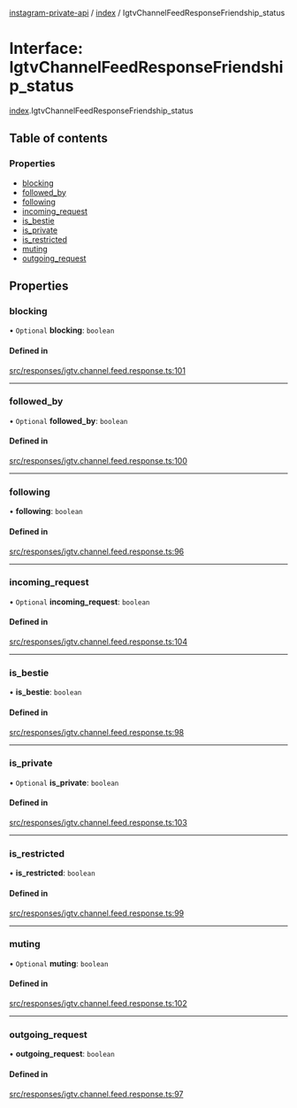 [instagram-private-api](../../README.md) / [index](../../modules/index.md) / IgtvChannelFeedResponseFriendship_status

# Interface: IgtvChannelFeedResponseFriendship\_status

[index](../../modules/index.md).IgtvChannelFeedResponseFriendship_status

## Table of contents

### Properties

- [blocking](IgtvChannelFeedResponseFriendship_status.md#blocking)
- [followed\_by](IgtvChannelFeedResponseFriendship_status.md#followed_by)
- [following](IgtvChannelFeedResponseFriendship_status.md#following)
- [incoming\_request](IgtvChannelFeedResponseFriendship_status.md#incoming_request)
- [is\_bestie](IgtvChannelFeedResponseFriendship_status.md#is_bestie)
- [is\_private](IgtvChannelFeedResponseFriendship_status.md#is_private)
- [is\_restricted](IgtvChannelFeedResponseFriendship_status.md#is_restricted)
- [muting](IgtvChannelFeedResponseFriendship_status.md#muting)
- [outgoing\_request](IgtvChannelFeedResponseFriendship_status.md#outgoing_request)

## Properties

### blocking

• `Optional` **blocking**: `boolean`

#### Defined in

[src/responses/igtv.channel.feed.response.ts:101](https://github.com/Nerixyz/instagram-private-api/blob/0e0721c/src/responses/igtv.channel.feed.response.ts#L101)

___

### followed\_by

• `Optional` **followed\_by**: `boolean`

#### Defined in

[src/responses/igtv.channel.feed.response.ts:100](https://github.com/Nerixyz/instagram-private-api/blob/0e0721c/src/responses/igtv.channel.feed.response.ts#L100)

___

### following

• **following**: `boolean`

#### Defined in

[src/responses/igtv.channel.feed.response.ts:96](https://github.com/Nerixyz/instagram-private-api/blob/0e0721c/src/responses/igtv.channel.feed.response.ts#L96)

___

### incoming\_request

• `Optional` **incoming\_request**: `boolean`

#### Defined in

[src/responses/igtv.channel.feed.response.ts:104](https://github.com/Nerixyz/instagram-private-api/blob/0e0721c/src/responses/igtv.channel.feed.response.ts#L104)

___

### is\_bestie

• **is\_bestie**: `boolean`

#### Defined in

[src/responses/igtv.channel.feed.response.ts:98](https://github.com/Nerixyz/instagram-private-api/blob/0e0721c/src/responses/igtv.channel.feed.response.ts#L98)

___

### is\_private

• `Optional` **is\_private**: `boolean`

#### Defined in

[src/responses/igtv.channel.feed.response.ts:103](https://github.com/Nerixyz/instagram-private-api/blob/0e0721c/src/responses/igtv.channel.feed.response.ts#L103)

___

### is\_restricted

• **is\_restricted**: `boolean`

#### Defined in

[src/responses/igtv.channel.feed.response.ts:99](https://github.com/Nerixyz/instagram-private-api/blob/0e0721c/src/responses/igtv.channel.feed.response.ts#L99)

___

### muting

• `Optional` **muting**: `boolean`

#### Defined in

[src/responses/igtv.channel.feed.response.ts:102](https://github.com/Nerixyz/instagram-private-api/blob/0e0721c/src/responses/igtv.channel.feed.response.ts#L102)

___

### outgoing\_request

• **outgoing\_request**: `boolean`

#### Defined in

[src/responses/igtv.channel.feed.response.ts:97](https://github.com/Nerixyz/instagram-private-api/blob/0e0721c/src/responses/igtv.channel.feed.response.ts#L97)
